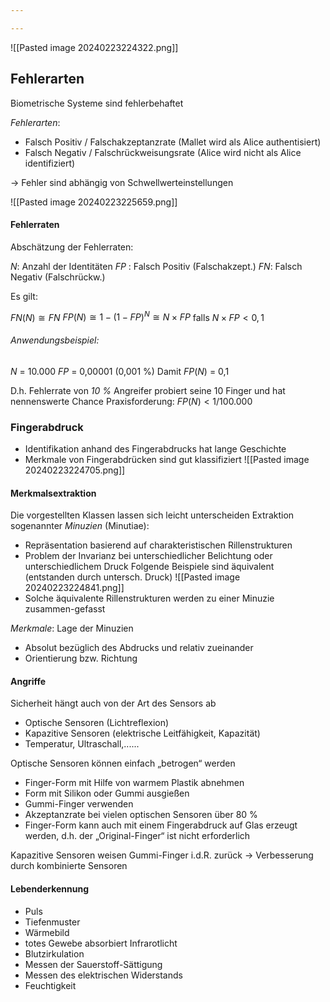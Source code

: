 ```yaml
---

---
```



![[Pasted image 20240223224322.png]]
## Fehlerarten
Biometrische Systeme sind fehlerbehaftet 

*Fehlerarten*: 
- Falsch Positiv / Falschakzeptanzrate (Mallet wird als Alice authentisiert) 
- Falsch Negativ / Falschrückweisungsrate (Alice wird nicht als Alice identifiziert) 

-> Fehler sind abhängig von Schwellwerteinstellungen

![[Pasted image 20240223225659.png]]
#### Fehlerraten 
Abschätzung der Fehlerraten: 

$N$: Anzahl der Identitäten 
$FP$ : Falsch Positiv (Falschakzept.) 
$FN$: Falsch Negativ (Falschrückw.) 

Es gilt:

$FN (N) \cong FN$
$FP(N) \cong 1 - (1- FP)^N \cong N \times FP$ 
falls
$N \times FP < 0,1$

###### Anwendungsbeispiel: 
$N$ = 10.000 
$FP$ = 0,00001 (0,001 %) 
Damit $FP(N)$ = 0,1 

D.h. Fehlerrate von *10 %*
Angreifer probiert seine 10 Finger und hat nennenswerte Chance 
Praxisforderung: $FP(N) < 1/100.000$ 

### Fingerabdruck
- Identifikation anhand des Fingerabdrucks hat lange Geschichte 
- Merkmale von Fingerabdrücken sind gut klassifiziert
![[Pasted image 20240223224705.png]]

#### Merkmalsextraktion
Die vorgestellten Klassen lassen sich leicht unterscheiden 
Extraktion sogenannter *Minuzien* (Minutiae): 
- Repräsentation basierend auf charakteristischen Rillenstrukturen 
- Problem der Invarianz bei unterschiedlicher Belichtung oder unterschiedlichem Druck Folgende Beispiele sind äquivalent (entstanden durch untersch. Druck) 
![[Pasted image 20240223224841.png]]
- Solche äquivalente Rillenstrukturen werden zu einer Minuzie zusammen-gefasst

*Merkmale*: Lage der Minuzien 
- Absolut bezüglich des Abdrucks und relativ zueinander 
- Orientierung bzw. Richtung

#### Angriffe
Sicherheit hängt auch von der Art des Sensors ab 
- Optische Sensoren (Lichtreflexion) 
- Kapazitive Sensoren (elektrische Leitfähigkeit, Kapazität) 
- Temperatur, Ultraschall,......

Optische Sensoren können einfach „betrogen“ werden 
- Finger-Form mit Hilfe von warmem Plastik abnehmen 
- Form mit Silikon oder Gummi ausgießen 
- Gummi-Finger verwenden 
- Akzeptanzrate bei vielen optischen Sensoren über 80 % 
- Finger-Form kann auch mit einem Fingerabdruck auf Glas erzeugt werden, d.h. der „Original-Finger“ ist nicht erforderlich

Kapazitive Sensoren weisen Gummi-Finger i.d.R. zurück 
-> Verbesserung durch kombinierte Sensoren

#### Lebenderkennung 
- Puls 
- Tiefenmuster 
- Wärmebild 
- totes Gewebe absorbiert Infrarotlicht 
- Blutzirkulation 
- Messen der Sauerstoff-Sättigung 
- Messen des elektrischen Widerstands 
- Feuchtigkeit

